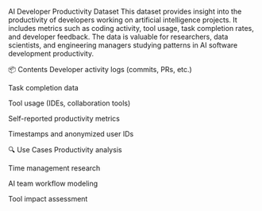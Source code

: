 AI Developer Productivity Dataset
This dataset provides insight into the productivity of developers working on artificial intelligence projects. It includes metrics such as coding activity, tool usage, task completion rates, and developer feedback. The data is valuable for researchers, data scientists, and engineering managers studying patterns in AI software development productivity.

📦 Contents
Developer activity logs (commits, PRs, etc.)

Task completion data

Tool usage (IDEs, collaboration tools)

Self-reported productivity metrics

Timestamps and anonymized user IDs

🔍 Use Cases
Productivity analysis

Time management research

AI team workflow modeling

Tool impact assessment

